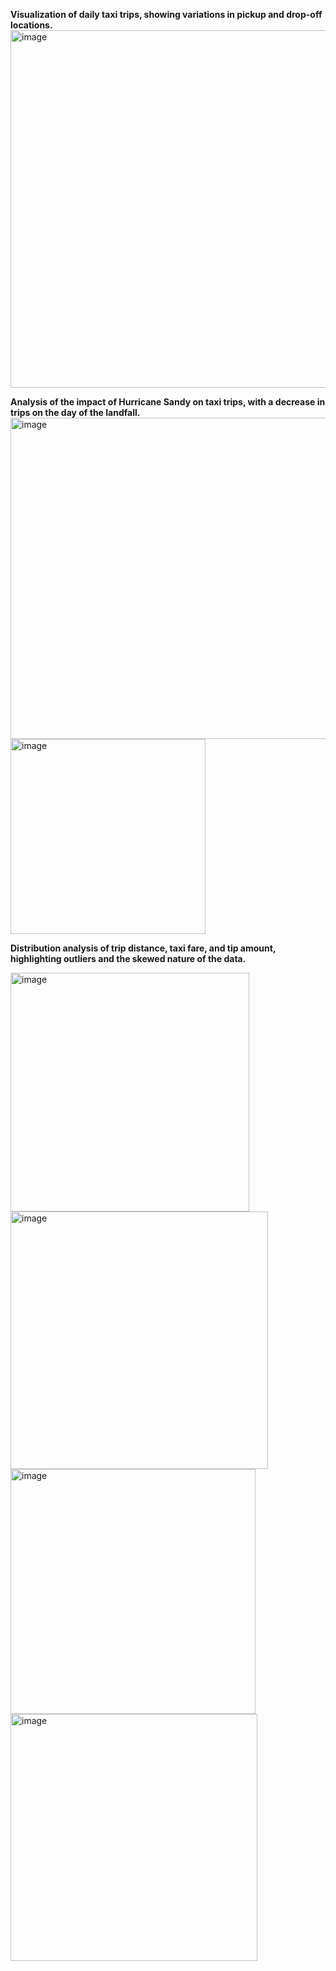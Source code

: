 **Visualization of daily taxi trips, showing variations in pickup and drop-off locations.**
<img width="572" alt="image" src="https://github.com/fafifah/MyProjects/assets/136669312/b9c57750-1c2a-4326-9773-c5241af246c6">

**Analysis of the impact of Hurricane Sandy on taxi trips, with a decrease in trips on the day of the landfall.**
<img width="514" alt="image" src="https://github.com/fafifah/MyProjects/assets/136669312/04f504c2-f834-4ef2-aa59-85c3d545b530">
<img width="312" alt="image" src="https://github.com/fafifah/MyProjects/assets/136669312/5d471ac8-ed79-4371-ac44-edab8d84c636">

**Distribution analysis of trip distance, taxi fare, and tip amount, highlighting outliers and the skewed nature of the data.**

<img width="382" alt="image" src="https://github.com/fafifah/MyProjects/assets/136669312/4e7803eb-2599-4741-a2f6-9c94ef8ec291">
<img width="412" alt="image" src="https://github.com/fafifah/MyProjects/assets/136669312/72592a41-ae3d-4c38-a717-ca6a8f3234c3">
<img width="392" alt="image" src="https://github.com/fafifah/MyProjects/assets/136669312/1ccf8e39-4caf-4301-be5b-d79f41996cd2">
<img width="395" alt="image" src="https://github.com/fafifah/MyProjects/assets/136669312/cce27976-4a48-415c-9351-7af36b1b102b">
















